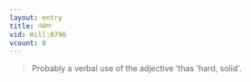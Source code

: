 ```yaml
---
layout: entry
title: འཐས་
vid: Hill:0796
vcount: 0
---
```

> Probably a verbal use of the adjective 'thas 'hard, solid'\.

